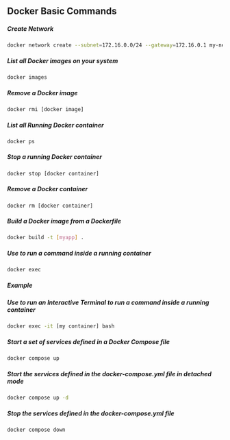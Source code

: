 ## Docker Basic Commands
##### Create Network
```bash
docker network create --subnet=172.16.0.0/24 --gateway=172.16.0.1 my-network
```

##### List all Docker images on your system
```bash
docker images
```

##### Remove a Docker image
```bash
docker rmi [docker image]
```

#####  List all Running Docker container
```bash
docker ps
```

##### Stop a running Docker container
```bash
docker stop [docker container]
```

##### Remove a Docker container
```bash
docker rm [docker container]
```

##### Build a Docker image from a Dockerfile
```bash
docker build -t [myapp] .
```

##### Use to run a command inside a running container
```bash
docker exec
```
##### Example
##### Use to run an Interactive Terminal to run a command inside a running container
```bash
docker exec -it [my container] bash
```

##### Start a set of services defined in a Docker Compose file
```bash
docker compose up
```

##### Start the services defined in the docker-compose.yml file in detached mode
```bash
docker compose up -d
```

##### Stop the services defined in the docker-compose.yml file
```bash
docker compose down
```
